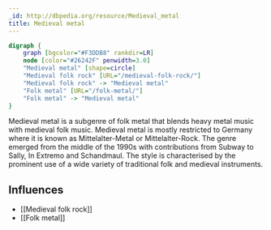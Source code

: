 ```yaml
---
_id: http://dbpedia.org/resource/Medieval_metal
title: Medieval metal
---
```


```dot
digraph {
	graph [bgcolor="#F3DDB8" rankdir=LR]
	node [color="#26242F" penwidth=3.0]
	"Medieval metal" [shape=circle]
	"Medieval folk rock" [URL="/medieval-folk-rock/"]
	"Medieval folk rock" -> "Medieval metal"
	"Folk metal" [URL="/folk-metal/"]
	"Folk metal" -> "Medieval metal"
}
```

Medieval metal is a subgenre of folk metal that blends heavy metal music with medieval folk music. Medieval metal is mostly restricted to Germany where it is known as Mittelalter-Metal or Mittelalter-Rock. The genre emerged from the middle of the 1990s with contributions from Subway to Sally, In Extremo and Schandmaul. The style is characterised by the prominent use of a wide variety of traditional folk and medieval instruments.

## Influences

- [[Medieval folk rock]]
- [[Folk metal]]
